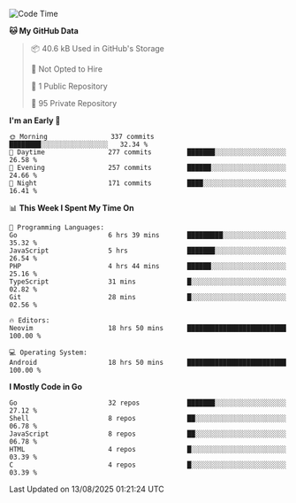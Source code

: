 
<!--START_SECTION:waka-->
![Code Time](http://img.shields.io/badge/Code%20Time-6%2C173%20hrs%2025%20mins-blue)

**🐱 My GitHub Data** 

> 📦 40.6 kB Used in GitHub's Storage 
 > 
> 🚫 Not Opted to Hire
 > 
> 📜 1 Public Repository 
 > 
> 🔑 95 Private Repository 
 > 
**I'm an Early 🐤** 

```text
🌞 Morning                337 commits         ████████░░░░░░░░░░░░░░░░░   32.34 % 
🌆 Daytime                277 commits         ███████░░░░░░░░░░░░░░░░░░   26.58 % 
🌃 Evening                257 commits         ██████░░░░░░░░░░░░░░░░░░░   24.66 % 
🌙 Night                  171 commits         ████░░░░░░░░░░░░░░░░░░░░░   16.41 % 
```


📊 **This Week I Spent My Time On** 

```text
💬 Programming Languages: 
Go                       6 hrs 39 mins       █████████░░░░░░░░░░░░░░░░   35.32 % 
JavaScript               5 hrs               ███████░░░░░░░░░░░░░░░░░░   26.54 % 
PHP                      4 hrs 44 mins       ██████░░░░░░░░░░░░░░░░░░░   25.16 % 
TypeScript               31 mins             █░░░░░░░░░░░░░░░░░░░░░░░░   02.82 % 
Git                      28 mins             █░░░░░░░░░░░░░░░░░░░░░░░░   02.56 % 

🔥 Editors: 
Neovim                   18 hrs 50 mins      █████████████████████████   100.00 % 

💻 Operating System: 
Android                  18 hrs 50 mins      █████████████████████████   100.00 % 
```

**I Mostly Code in Go** 

```text
Go                       32 repos            ███████░░░░░░░░░░░░░░░░░░   27.12 % 
Shell                    8 repos             ██░░░░░░░░░░░░░░░░░░░░░░░   06.78 % 
JavaScript               8 repos             ██░░░░░░░░░░░░░░░░░░░░░░░   06.78 % 
HTML                     4 repos             █░░░░░░░░░░░░░░░░░░░░░░░░   03.39 % 
C                        4 repos             █░░░░░░░░░░░░░░░░░░░░░░░░   03.39 % 
```




 Last Updated on 13/08/2025 01:21:24 UTC
<!--END_SECTION:waka-->
